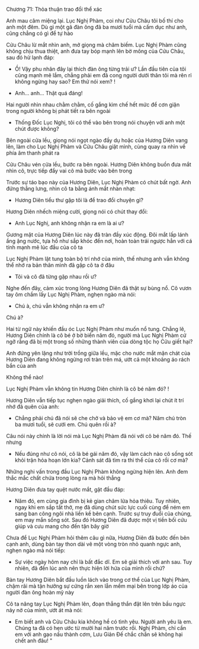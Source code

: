 




Chương 71: Thỏa thuận trao đổi thể xác

Anh mau câm miệng lại. Lục Nghị Phàm, coi như Cửu Châu tôi bố thí cho anh một đêm. Dù gì một gã đàn ông đã ba mươi tuổi mà cấm dục như anh, cũng chẳng có gì để tự hào

Cửu Châu lừ mắt nhìn anh, mở giọng mà châm biếm. Lục Nghị Phàm cũng không chịu thua thiệt, anh đưa tay bóp mạnh lên bờ mông của Cửu Châu, sau đó hừ lạnh đáp:

- Ồ! Vậy phu nhân đây lại thích đàn ông từng trải ư? Lần đầu tiên của tôi cũng mạnh mẽ lắm, chẳng phải em đã cong người dưới thân tôi mà rên rỉ không ngừng hay sao? Em thử nói xem? !

- Anh... anh... Thật quá đáng!

Hai người nhìn nhau chằm chằm, cố gắng kìm chế hết mức để cơn giận trong người không bị phát tiết ra bên ngoài

- Thống Đốc Lục Nghị, tôi có thể vào bên trong nói chuyện với anh một chút được không?

Bên ngoài cửa lều, giọng nói ngọt ngào đầy dụ hoặc của Hương Diên vang lên, làm cho Lục Nghị Phàm và Cửu Châu giật mình, cùng quay ra nhìn về phía âm thanh phát ra

Cửu Châu vén cửa lều, bước ra bên ngoài. Hương Diên không buồn đưa mắt nhìn cô, trực tiếp đẩy vai cô mà bước vào bên trong

Trước sự táo bạo này của Hương Diên, Lục Nghị Phàm có chút bất ngờ. Anh đứng thẳng lưng, nhìn cô ta bằng ánh mắt nhàn nhạt:

- Hương Diên tiểu thư gặp tôi là để trao đổi chuyện gì?

Hương Diên nhếch miệng cười, giọng nói có chút thay đổi:

- Anh Lục Nghị, anh không nhận ra em là ai ư?

Gương mặt của Hương Diên lúc này đã tràn đầy xúc động. Đôi mắt lấp lánh ầng ậng nước, tựa hồ như sắp khóc đến nơi, hoàn toàn trái ngược hẳn với cá tính mạnh mẽ lúc đầu của cô ta

Lục Nghị Phàm lật tung toàn bộ trí nhớ của mình, thế nhưng anh vẫn không thể nhớ ra bản thân mình đã gặp cô ta ở đâu

- Tôi và cô đã từng gặp nhau rồi ư?

Nghe đến đây, cảm xúc trong lòng Hương Diên đã thật sự bùng nổ. Cô vươn tay ôm chầm lấy Lục Nghị Phàm, nghẹn ngào mà nói:

- Chú à, chú vẫn không nhận ra em ư?

Chú à?

Hai từ ngữ này khiến đầu óc Lục Nghị Phàm như muốn nổ tung. Chẳng lẽ, Hương Diên chính là cô bé ở bờ biển năm đó, người mà Lục Nghị Phàm cứ ngỡ rằng đã bị một trong số những thành viên của dòng tộc họ Cửu giết hại?

Anh đứng yên lặng như trời trồng giữa lều, mặc cho nước mắt mặn chát của Hương Diên đang không ngừng rơi tràn trên má, ướt cả một khoảng áo rách bẩn của anh

Không thể nào!

Lục Nghị Phàm vẫn không tin Hương Diên chính là cô bé năm đó? !

Hương Diên vẫn tiếp tục nghẹn ngào giải thích, cố gắng khơi lại chút ít trí nhớ đã quên của anh:

- Chẳng phải chú đã nói sẽ che chở và bảo vệ em cơ mà? Năm chú tròn ba mươi tuổi, sẽ cưới em. Chú quên rồi à?

Câu nói này chính là lời nói mà Lục Nghị Phàm đã nói với cô bé năm đó. Thế nhưng

- Nếu đúng như cô nói, cô là bé gái năm đó, vậy làm cách nào cô sống sót khỏi trận hỏa hoạn lớn kia? Cảnh sát đã tìm ra thi thể của cô rồi cơ mà?

Những nghi vấn trong đầu Lục Nghị Phàm không ngừng hiện lên. Anh đem thắc mắc chất chứa trong lòng ra mà hỏi thẳng

Hương Diên đưa tay quệt nước mắt, gật đầu đáp:

- Năm đó, em cùng gia đình bị kẻ gian châm lửa hỏa thiêu. Tuy nhiên, ngay khi em sắp tắt thở, mẹ đã dùng chút sức lực cuối cùng để ném em sang ban công ngôi nhà liền kề bên cạnh. Trước sự truy đuổi của chúng, em may mắn sống sót. Sau đó Hương Diên đã được một vị tiền bối cứu giúp và cưu mang cho đến tận bây giờ

Chưa để Lục Nghị Phàm hỏi thêm câu gì nữa, Hương Diên đã bước đến bên cạnh anh, dùng bàn tay thon dài vẽ một vòng tròn nhỏ quanh ngực anh, nghẹn ngào mà nói tiếp:

- Sự việc ngày hôm nay chỉ là bất đắc dĩ. Em sẽ giải thích với anh sau. Tuy nhiên, đã đến lúc anh nên thực hiện lời hứa của mình rồi chứ?

Bàn tay Hương Diên bắt đầu luồn lách vào trong cơ thể của Lục Nghị Phàm, chậm rãi mà tận hưởng sự cứng rắn xen lẫn mềm mại bên trong lớp áo của người đàn ông hoàn mỹ này

Cô ta nâng tay Lục Nghị Phàm lên, đoạn thẳng thắn đặt lên trên bầu ngực nảy nở của mình, ướt át mà nói:

- Em biết anh và Cửu Châu kia không hề có tình yêu. Người anh yêu là em. Chúng ta đã có hẹn ước từ mười hai năm trước rồi. Nghị Phàm, chỉ cần em với anh gạo nấu thành cơm, Lưu Giản Đế chắc chắn sẽ không hại chết anh đâu! "




